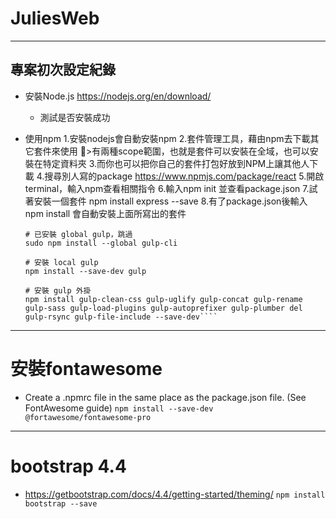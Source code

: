 # JuliesWeb
-----
## 專案初次設定紀錄
* 安裝Node.js https://nodejs.org/en/download/
    * 測試是否安裝成功
* 使用npm
    1.安裝nodejs會自動安裝npm
    2.套件管理工具，藉由npm去下載其它套件來使用
    >有兩種scope範圍，也就是套件可以安裝在全域，也可以安裝在特定資料夾
    3.而你也可以把你自己的套件打包好放到NPM上讓其他人下載
    4.搜尋別人寫的package https://www.npmjs.com/package/react
    5.開啟terminal，輸入npm查看相關指令
    6.輸入npm init 並查看package.json
    7.試著安裝一個套件 npm install express --save
    8.有了package.json後輸入npm install 會自動安裝上面所寫出的套件

    ````npm init
    # 已安裝 global gulp，跳過
    sudo npm install --global gulp-cli

    # 安裝 local gulp
    npm install --save-dev gulp

    # 安裝 gulp 外掛
    npm install gulp-clean-css gulp-uglify gulp-concat gulp-rename gulp-sass gulp-load-plugins gulp-autoprefixer gulp-plumber del gulp-rsync gulp-file-include --save-dev````
-----
# 安裝fontawesome
* Create a .npmrc file in the same place as the package.json file. (See FontAwesome guide)
````npm install --save-dev @fortawesome/fontawesome-pro````

-----
# bootstrap 4.4
* https://getbootstrap.com/docs/4.4/getting-started/theming/
````npm install bootstrap --save````
    
